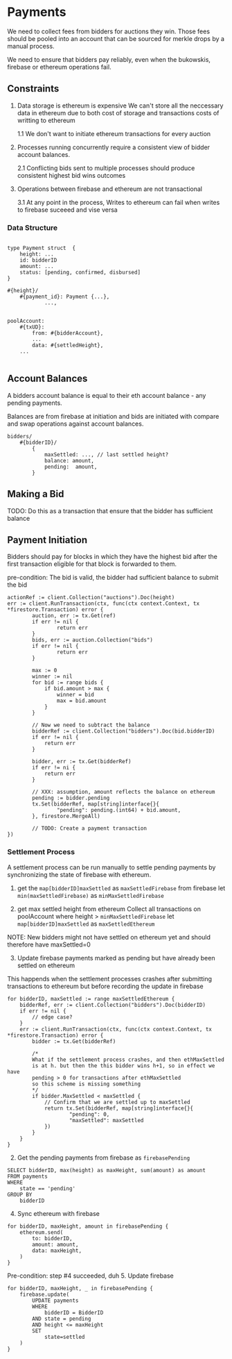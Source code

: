 Payments
========
We need to collect fees from bidders for auctions they win.
Those fees should be pooled into an account that can be sourced for
merkle drops by a manual process.

We need to ensure that bidders pay reliably, even when the bukowskis,
firebase or ethereum operations fail.

## Constraints
1. Data storage is ethereum is expensive
   We can't store all the neccessary data in ethereum due to both cost of
   storage and transactions costs of writting to ethereum

   1.1 We don't want to initiate ethereum transactions for every auction

2. Processes running concurrently require a consistent view of bidder
   account balances.

   2.1 Conflicting bids sent to multiple processes should produce
   consistent highest bid wins outcomes
    
3. Operations between firebase and ethereum are not transactional

   3.1 At any point in the process, Writes to ethereum can fail when writes to firebase suceeed and
   vise versa


### Data Structure

```

type Payment struct  {
    height: ...
    id: bidderID
    amount: ...
    status: [pending, confirmed, disbursed]
}

#{height}/
    #{payment_id}: Payment {...},
            ...,


poolAccount:
    #{txUD}:
        from: #{bidderAccount},
        ...
        data: #{settledHeight},
    ...
        
```
## Account Balances
A bidders account balance is equal to their eth account balance - any
pending payments.

Balances are from firebase at initiation and bids are initiated with
compare and swap operations against account balances.

```
bidders/
    #{bidderID}/
        {
            maxSettled: ..., // last settled height?
            balance: amount,
            pending:  amount,
        }
```
## Making a Bid

TODO: Do this as a transaction that ensure that the bidder has
sufficient balance

## Payment Initiation

Bidders should pay for blocks in which they have the highest bid after
the first transaction eligible for that block is forwarded to them.

pre-condition: The bid is valid, the bidder had sufficient balance to
submit the bid
```
actionRef := client.Collection("auctions").Doc(height)
err := client.RunTransaction(ctx, func(ctx context.Context, tx *firestore.Transaction) error {
        auction, err := tx.Get(ref)
        if err != nil {
                return err
        }
        bids, err := auction.Collection("bids")
        if err != nil {
                return err
        }

        max := 0
        winner := nil
        for bid := range bids {
            if bid.amount > max {
                winner = bid
                max = bid.amount
            }
        }

        // Now we need to subtract the balance
        bidderRef := client.Collection("bidders").Doc(bid.bidderID)
        if err != nil {
            return err
        }

        bidder, err := tx.Get(bidderRef)
        if err != ni {
            return err
        }

        // XXX: assumption, amount reflects the balance on ethereum
        pending := bidder.pending
        tx.Set(bidderRef, map[string]interface{}{
                "pending": pending.(int64) + bid.amount,
        }, firestore.MergeAll)

        // TODO: Create a payment transaction
})
```

### Settlement Process
A settlement process can be run  manually to settle pending payments by
synchronizing the state of firebase with ethereum.

1. get the `map[bidderID]maxSettled` as `maxSettledFirebase` from firebase
   let `min(maxSettledFirebase)` as `minMaxSettledFirebase`
   
2. get max settled height from ethereum
   Collect all transactions on poolAccount where height > `minMaxSettledFirebase`
   let `map[bidderID]maxSettled` as `maxSettledEthereum`

NOTE: New bidders might not have settled on ethereum yet and should
therefore have maxSettled=0

3. Update firebase payments marked as pending but have already been
   settled on ethereum

This happends when the settlement processes crashes after submitting
transactions to ethereum but before recording the update in firebase

```
for bidderID, maxSettled := range maxSettledEthereum {
    bidderRef, err := client.Collection("bidders").Doc(bidderID)
    if err != nil {
        // edge case?
    }
    err := client.RunTransaction(ctx, func(ctx context.Context, tx *firestore.Transaction) error {
        bidder := tx.Get(bidderRef)

        /*
        What if the settlement process crashes, and then ethMaxSettled
        is at h. but then the this bidder wins h+1, so in effect we have
        pending > 0 for transactions after ethMaxSettled
        so this scheme is missing something
        */
        if bidder.MaxSettled < maxSettled {
            // Confirm that we are settled up to maxSettled
            return tx.Set(bidderRef, map[string]interface{}{
                    "pending": 0,
                    "maxSettled": maxSettled
            })
        }
    }
}
```
    
2. Get the pending payments from firebase as `firebasePending`
```
SELECT bidderID, max(height) as maxHeight, sum(amount) as amount
FROM payments 
WHERE
    state == 'pending'
GROUP BY
    bidderID
```


4. Sync ethereum with firebase
```
for bidderID, maxHeight, amount in firebasePending {
    ethereum.send(
        to: bidderID,
        amount: amount,
        data: maxHeight,
    )
}
```

Pre-condition: step #4 succeeded, duh
5. Update firebase
```
for bidderID, maxHeight, _ in firebasePending {
    firebase.update(
        UPDATE payments
        WHERE 
            bidderID = BidderID
        AND state = pending
        AND height <= maxHeight
        SET
            state=settled
    )
}
```
